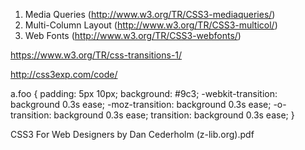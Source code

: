1. Media Queries (http://www.w3.org/TR/CSS3-mediaqueries/) 
2. Multi-Column Layout (http://www.w3.org/TR/CSS3-multicol/) 
3. Web Fonts (http://www.w3.org/TR/CSS3-webfonts/)

https://www.w3.org/TR/css-transitions-1/

http://css3exp.com/code/


a.foo {
padding: 5px 10px;
background: #9c3;
-webkit-transition: background 0.3s ease; -moz-transition: background 0.3s ease; -o-transition: background 0.3s ease; transition: background 0.3s ease;
}


CSS3 For Web Designers by Dan Cederholm (z-lib.org).pdf
